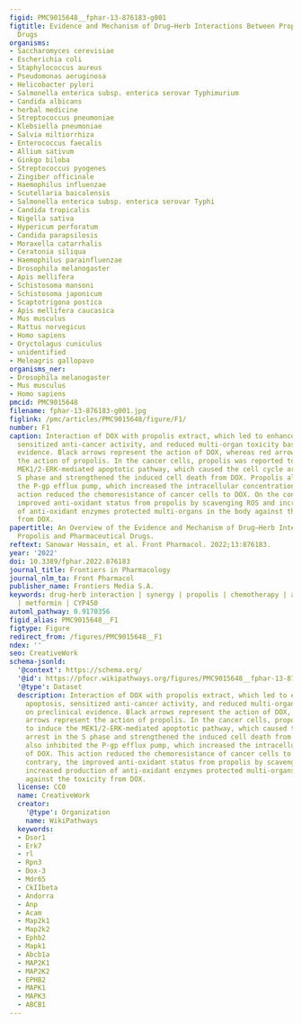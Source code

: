 ```yaml
---
figid: PMC9015648__fphar-13-876183-g001
figtitle: Evidence and Mechanism of Drug–Herb Interactions Between Propolis and Pharmaceutical
  Drugs
organisms:
- Saccharomyces cerevisiae
- Escherichia coli
- Staphylococcus aureus
- Pseudomonas aeruginosa
- Helicobacter pylori
- Salmonella enterica subsp. enterica serovar Typhimurium
- Candida albicans
- herbal medicine
- Streptococcus pneumoniae
- Klebsiella pneumoniae
- Salvia miltiorrhiza
- Enterococcus faecalis
- Allium sativum
- Ginkgo biloba
- Streptococcus pyogenes
- Zingiber officinale
- Haemophilus influenzae
- Scutellaria baicalensis
- Salmonella enterica subsp. enterica serovar Typhi
- Candida tropicalis
- Nigella sativa
- Hypericum perforatum
- Candida parapsilosis
- Moraxella catarrhalis
- Ceratonia siliqua
- Haemophilus parainfluenzae
- Drosophila melanogaster
- Apis mellifera
- Schistosoma mansoni
- Schistosoma japonicum
- Scaptotrigona postica
- Apis mellifera caucasica
- Mus musculus
- Rattus norvegicus
- Homo sapiens
- Oryctolagus cuniculus
- unidentified
- Meleagris gallopavo
organisms_ner:
- Drosophila melanogaster
- Mus musculus
- Homo sapiens
pmcid: PMC9015648
filename: fphar-13-876183-g001.jpg
figlink: /pmc/articles/PMC9015648/figure/F1/
number: F1
caption: Interaction of DOX with propolis extract, which led to enhanced cell apoptosis,
  sensitized anti-cancer activity, and reduced multi-organ toxicity based on preclinical
  evidence. Black arrows represent the action of DOX, whereas red arrows represent
  the action of propolis. In the cancer cells, propolis was reported to induce the
  MEK1/2-ERK-mediated apoptotic pathway, which caused the cell cycle arrest in the
  S phase and strengthened the induced cell death from DOX. Propolis also inhibited
  the P-gp efflux pump, which increased the intracellular concentration of DOX. This
  action reduced the chemoresistance of cancer cells to DOX. On the contrary, the
  improved anti-oxidant status from propolis by scavenging ROS and increased production
  of anti-oxidant enzymes protected multi-organs in the body against the toxicity
  from DOX.
papertitle: An Overview of the Evidence and Mechanism of Drug–Herb Interactions Between
  Propolis and Pharmaceutical Drugs.
reftext: Sanowar Hossain, et al. Front Pharmacol. 2022;13:876183.
year: '2022'
doi: 10.3389/fphar.2022.876183
journal_title: Frontiers in Pharmacology
journal_nlm_ta: Front Pharmacol
publisher_name: Frontiers Media S.A.
keywords: drug-herb interaction | synergy | propolis | chemotherapy | antimicrobial
  | metformin | CYP450
automl_pathway: 0.9170356
figid_alias: PMC9015648__F1
figtype: Figure
redirect_from: /figures/PMC9015648__F1
ndex: ''
seo: CreativeWork
schema-jsonld:
  '@context': https://schema.org/
  '@id': https://pfocr.wikipathways.org/figures/PMC9015648__fphar-13-876183-g001.html
  '@type': Dataset
  description: Interaction of DOX with propolis extract, which led to enhanced cell
    apoptosis, sensitized anti-cancer activity, and reduced multi-organ toxicity based
    on preclinical evidence. Black arrows represent the action of DOX, whereas red
    arrows represent the action of propolis. In the cancer cells, propolis was reported
    to induce the MEK1/2-ERK-mediated apoptotic pathway, which caused the cell cycle
    arrest in the S phase and strengthened the induced cell death from DOX. Propolis
    also inhibited the P-gp efflux pump, which increased the intracellular concentration
    of DOX. This action reduced the chemoresistance of cancer cells to DOX. On the
    contrary, the improved anti-oxidant status from propolis by scavenging ROS and
    increased production of anti-oxidant enzymes protected multi-organs in the body
    against the toxicity from DOX.
  license: CC0
  name: CreativeWork
  creator:
    '@type': Organization
    name: WikiPathways
  keywords:
  - Dsor1
  - Erk7
  - rl
  - Rpn3
  - Dox-3
  - Mdr65
  - CkIIbeta
  - Andorra
  - Anp
  - Acam
  - Map2k1
  - Map2k2
  - Ephb2
  - Mapk1
  - Abcb1a
  - MAP2K1
  - MAP2K2
  - EPHB2
  - MAPK1
  - MAPK3
  - ABCB1
---
```

